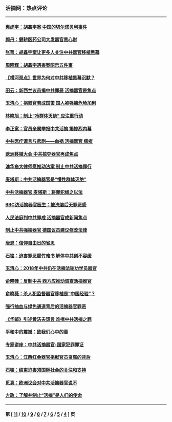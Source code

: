 ### 活摘网：热点评论
---
#### [惠虎宇：胡鑫宇案 中国的切尔诺贝利事件](../../pages/nf5879/n13942916.md?04050430) 
#### [颜丹：健耕医药公司大发器官黑心财](../../pages/nf5879/n13940134.md?04050430) 
#### [张菁：胡鑫宇案让更多人关注中共器官移植黑幕](../../pages/nf5879/n13929073.md?04050430) 
#### [周晓辉：胡鑫宇遇害案昭示五件事](../../pages/nf5879/n13921870.md?04050430) 
#### [【横河观点】世界为何对中共移植黑幕沉默？](../../pages/nf5879/n13244249.md?04050430) 
#### [田云：新西兰议员揭中共罪恶 活摘器官是焦点](../../pages/nf5879/n13070629.md?04050430) 
#### [玉清心：捐器官若成国策 国人被强摘危险加剧](../../pages/nf5879/n12802713.md?04050430) 
#### [林晓旭：制止“冷群体灭绝” 应注重行动](../../pages/nf5879/n12779736.md?04050430) 
#### [李正宽：官员亲属举报中共活摘 揭惨烈内幕](../../pages/nf5879/n12684490.md?04050430) 
#### [中共医疗谎言与悲剧——血祸 活摘器官 瘟疫](../../pages/nf5879/n12372103.md?04050430) 
#### [欧洲移植大会 中共掠夺器官再成焦点](../../pages/nf5879/n11538883.md?04050430) 
#### [澳华裔大律师愿推动法案 制止中共活摘罪行](../../pages/nf5879/n11377039.md?04050430) 
#### [麦塔斯：中共活摘器官是“慢性群体灭绝”](../../pages/nf5879/n11350529.md?04050430) 
#### [中共活摘器官 麦塔斯：将罪犯绳之以法](../../pages/nf5879/n11347973.md?04050430) 
#### [BBC访活摘器官医生：被洗脑后无罪恶感](../../pages/nf5879/n11335935.md?04050430) 
#### [人民法庭判中共罪成 活摘器官成新闻焦点](../../pages/nf5879/n11331578.md?04050430) 
#### [制止中共强摘器官 德国议员建议修改法律](../../pages/nf5879/n11249451.md?04050430) 
#### [唐恩：信仰自由日的省思](../../pages/nf5879/n11003525.md?04050430) 
#### [石铭：迫害罪恶罄竹难书  解体中共刻不容缓](../../pages/nf5879/n10942855.md?04050430) 
#### [玉清心：2018年中共仍在活摘法轮功学员器官](../../pages/nf5879/n10914646.md?04050430) 
#### [俞晓薇：反制中共 西方应推动调查活摘器官](../../pages/nf5879/n10794671.md?04050430) 
#### [俞晓薇：杀人犯监督器官移植是“中国经验”？](../../pages/nf5879/n10466427.md?04050430) 
#### [强行抽血与绿色通道背后的活摘器官罪恶](../../pages/nf5879/n10004708.md?04050430) 
#### [《华邮》引述黄洁夫谎言 难掩中共活摘之罪](../../pages/nf5879/n9642309.md?04050430) 
#### [平和中的震撼：致我们心中的善](../../pages/nf5879/n9021123.md?04050430) 
#### [专家讲座：中共活摘器官-国家犯罪罪证](../../pages/nf5879/n8828153.md?04050430) 
#### [玉清心：江西红会器官捐献官员贪腐的背后](../../pages/nf5879/n8522122.md?04050430) 
#### [石铭：结束迫害须国际社会的关注和支持](../../pages/nf5879/n8443497.md?04050430) 
#### [觅真：欧洲议会对中共活摘器官说不](../../pages/nf5879/n8337486.md?04050430) 
#### [方政：了解并制止“活摘”是人们的使命](../../pages/nf5879/n8329214.md?04050430) 

---
#### 第 [ [11](./11.md?04050430) / [10](./10.md?04050430) / [9](./9.md?04050430) / [8](./8.md?04050430) / [7](./7.md?04050430) / [6](./6.md?04050430) / [5](./5.md?04050430) / [4](./4.md?04050430) ] 页
